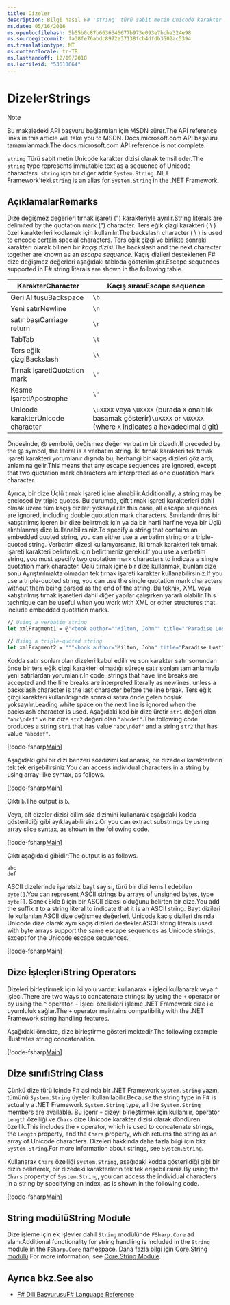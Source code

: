 ```yaml
---
title: Dizeler
description: Bilgi nasıl F# 'string' türü sabit metin Unicode karakter dizisi olarak temsil eder.
ms.date: 05/16/2016
ms.openlocfilehash: 5b55b0c87b6636346677b973e093e7bcba324e98
ms.sourcegitcommit: fa38fe76abdc8972e37138fcb4dfdb3502ac5394
ms.translationtype: MT
ms.contentlocale: tr-TR
ms.lasthandoff: 12/19/2018
ms.locfileid: "53610664"
---
```

# <a name="strings"></a><span data-ttu-id="9130f-103">Dizeler</span><span class="sxs-lookup"><span data-stu-id="9130f-103">Strings</span></span>

> [!NOTE]
> <span data-ttu-id="9130f-104">Bu makaledeki API başvuru bağlantıları için MSDN sürer.</span><span class="sxs-lookup"><span data-stu-id="9130f-104">The API reference links in this article will take you to MSDN.</span></span>  <span data-ttu-id="9130f-105">Docs.microsoft.com API başvuru tamamlanmadı.</span><span class="sxs-lookup"><span data-stu-id="9130f-105">The docs.microsoft.com API reference is not complete.</span></span>

<span data-ttu-id="9130f-106">`string` Türü sabit metin Unicode karakter dizisi olarak temsil eder.</span><span class="sxs-lookup"><span data-stu-id="9130f-106">The `string` type represents immutable text as a sequence of Unicode characters.</span></span> <span data-ttu-id="9130f-107">`string` için bir diğer addır `System.String` .NET Framework'teki.</span><span class="sxs-lookup"><span data-stu-id="9130f-107">`string` is an alias for `System.String` in the .NET Framework.</span></span>

## <a name="remarks"></a><span data-ttu-id="9130f-108">Açıklamalar</span><span class="sxs-lookup"><span data-stu-id="9130f-108">Remarks</span></span>

<span data-ttu-id="9130f-109">Dize değişmez değerleri tırnak işareti (") karakteriyle ayrılır.</span><span class="sxs-lookup"><span data-stu-id="9130f-109">String literals are delimited by the quotation mark (") character.</span></span> <span data-ttu-id="9130f-110">Ters eğik çizgi karakteri ( \\ ) özel karakterleri kodlamak için kullanılır.</span><span class="sxs-lookup"><span data-stu-id="9130f-110">The backslash character ( \\ ) is used to encode certain special characters.</span></span> <span data-ttu-id="9130f-111">Ters eğik çizgi ve birlikte sonraki karakteri olarak bilinen bir *kaçış dizisi*.</span><span class="sxs-lookup"><span data-stu-id="9130f-111">The backslash and the next character together are known as an *escape sequence*.</span></span> <span data-ttu-id="9130f-112">Kaçış dizileri desteklenen F# dize değişmez değerleri aşağıdaki tabloda gösterilmiştir.</span><span class="sxs-lookup"><span data-stu-id="9130f-112">Escape sequences supported in F# string literals are shown in the following table.</span></span>

|<span data-ttu-id="9130f-113">Karakter</span><span class="sxs-lookup"><span data-stu-id="9130f-113">Character</span></span>|<span data-ttu-id="9130f-114">Kaçış sırası</span><span class="sxs-lookup"><span data-stu-id="9130f-114">Escape sequence</span></span>|
|---------|---------------|
|<span data-ttu-id="9130f-115">Geri Al tuşu</span><span class="sxs-lookup"><span data-stu-id="9130f-115">Backspace</span></span>|`\b`|
|<span data-ttu-id="9130f-116">Yeni satır</span><span class="sxs-lookup"><span data-stu-id="9130f-116">Newline</span></span>|`\n`|
|<span data-ttu-id="9130f-117">satır başı</span><span class="sxs-lookup"><span data-stu-id="9130f-117">Carriage return</span></span>|`\r`|
|<span data-ttu-id="9130f-118">Tab</span><span class="sxs-lookup"><span data-stu-id="9130f-118">Tab</span></span>|`\t`|
|<span data-ttu-id="9130f-119">Ters eğik çizgi</span><span class="sxs-lookup"><span data-stu-id="9130f-119">Backslash</span></span>|`\\`|
|<span data-ttu-id="9130f-120">Tırnak işareti</span><span class="sxs-lookup"><span data-stu-id="9130f-120">Quotation mark</span></span>|`\"`|
|<span data-ttu-id="9130f-121">Kesme işareti</span><span class="sxs-lookup"><span data-stu-id="9130f-121">Apostrophe</span></span>|`\'`|
|<span data-ttu-id="9130f-122">Unicode karakter</span><span class="sxs-lookup"><span data-stu-id="9130f-122">Unicode character</span></span>|<span data-ttu-id="9130f-123">`\uXXXX` veya `\UXXXX` (burada `X` onaltılık basamak gösterir)</span><span class="sxs-lookup"><span data-stu-id="9130f-123">`\uXXXX` or `\UXXXX` (where `X` indicates a hexadecimal digit)</span></span>|

<span data-ttu-id="9130f-124">Öncesinde, @ sembolü, değişmez değer verbatim bir dizedir.</span><span class="sxs-lookup"><span data-stu-id="9130f-124">If preceded by the @ symbol, the literal is a verbatim string.</span></span> <span data-ttu-id="9130f-125">İki tırnak karakteri tek tırnak işareti karakteri yorumlanır dışında bu, herhangi bir kaçış dizileri göz ardı, anlamına gelir.</span><span class="sxs-lookup"><span data-stu-id="9130f-125">This means that any escape sequences are ignored, except that two quotation mark characters are interpreted as one quotation mark character.</span></span>

<span data-ttu-id="9130f-126">Ayrıca, bir dize Üçlü tırnak işareti içine alınabilir.</span><span class="sxs-lookup"><span data-stu-id="9130f-126">Additionally, a string may be enclosed by triple quotes.</span></span> <span data-ttu-id="9130f-127">Bu durumda, çift tırnak işareti karakterleri dahil olmak üzere tüm kaçış dizileri yoksayılır.</span><span class="sxs-lookup"><span data-stu-id="9130f-127">In this case, all escape sequences are ignored, including double quotation mark characters.</span></span> <span data-ttu-id="9130f-128">Sınırlandırılmış bir katıştırılmış içeren bir dize belirtmek için ya da bir harfi harfine veya bir Üçlü alıntılanmış dize kullanabilirsiniz.</span><span class="sxs-lookup"><span data-stu-id="9130f-128">To specify a string that contains an embedded quoted string, you can either use a verbatim string or a triple-quoted string.</span></span> <span data-ttu-id="9130f-129">Verbatim dizesi kullanıyorsanız, iki tırnak karakteri tek tırnak işareti karakteri belirtmek için belirtmeniz gerekir.</span><span class="sxs-lookup"><span data-stu-id="9130f-129">If you use a verbatim string, you  must specify two quotation mark characters to indicate a single quotation mark character.</span></span> <span data-ttu-id="9130f-130">Üçlü tırnak içine bir dize kullanmak, bunları dize sonu Ayrıştırılmakta olmadan tek tırnak işareti karakter kullanabilirsiniz.</span><span class="sxs-lookup"><span data-stu-id="9130f-130">If you use a triple-quoted string, you can use the single quotation mark characters without them being parsed as the end of the string.</span></span> <span data-ttu-id="9130f-131">Bu teknik, XML veya katıştırılmış tırnak işaretleri dahil diğer yapılar çalışırken yararlı olabilir.</span><span class="sxs-lookup"><span data-stu-id="9130f-131">This technique can be useful when you work with XML or other structures that include embedded quotation marks.</span></span>

```fsharp
// Using a verbatim string
let xmlFragment1 = @"<book author=""Milton, John"" title=""Paradise Lost"">"

// Using a triple-quoted string
let xmlFragment2 = """<book author="Milton, John" title="Paradise Lost">"""
```

<span data-ttu-id="9130f-132">Kodda satır sonları olan dizeleri kabul edilir ve son karakter satır sonundan önce bir ters eğik çizgi karakteri olmadığı sürece satır sonları tam anlamıyla yeni satırlardan yorumlanır.</span><span class="sxs-lookup"><span data-stu-id="9130f-132">In code, strings that have line breaks are accepted and the line breaks are interpreted literally as newlines, unless a backslash character is the last character before the line break.</span></span> <span data-ttu-id="9130f-133">Ters eğik çizgi karakteri kullanıldığında sonraki satıra önde gelen boşluk yoksayılır.</span><span class="sxs-lookup"><span data-stu-id="9130f-133">Leading white space on the next line is ignored when the backslash character is used.</span></span> <span data-ttu-id="9130f-134">Aşağıdaki kod bir dize üretir `str1` değeri olan `"abc\ndef"` ve bir dize `str2` değeri olan `"abcdef"`.</span><span class="sxs-lookup"><span data-stu-id="9130f-134">The following code produces a string `str1` that has value `"abc\ndef"` and a string `str2` that has value `"abcdef"`.</span></span>

[!code-fsharp[Main](../../../samples/snippets/fsharp/lang-ref-1/snippet1001.fs)]

<span data-ttu-id="9130f-135">Aşağıdaki gibi bir dizi benzeri sözdizimi kullanarak, bir dizedeki karakterlerin tek tek erişebilirsiniz.</span><span class="sxs-lookup"><span data-stu-id="9130f-135">You can access individual characters in a string by using array-like syntax, as follows.</span></span>

[!code-fsharp[Main](../../../samples/snippets/fsharp/lang-ref-1/snippet1002.fs)]

<span data-ttu-id="9130f-136">Çıktı `b`.</span><span class="sxs-lookup"><span data-stu-id="9130f-136">The output is `b`.</span></span>

<span data-ttu-id="9130f-137">Veya, alt dizeler dizisi dilim söz dizimini kullanarak aşağıdaki kodda gösterildiği gibi ayıklayabilirsiniz.</span><span class="sxs-lookup"><span data-stu-id="9130f-137">Or you can extract substrings by using array slice syntax, as shown in the following code.</span></span>

[!code-fsharp[Main](../../../samples/snippets/fsharp/lang-ref-1/snippet1003.fs)]

<span data-ttu-id="9130f-138">Çıktı aşağıdaki gibidir:</span><span class="sxs-lookup"><span data-stu-id="9130f-138">The output is as follows.</span></span>

```
abc
def
```

<span data-ttu-id="9130f-139">ASCII dizelerinde işaretsiz bayt sayısı, türü bir dizi temsil edebilen `byte[]`.</span><span class="sxs-lookup"><span data-stu-id="9130f-139">You can represent ASCII strings by arrays of unsigned bytes, type `byte[]`.</span></span> <span data-ttu-id="9130f-140">Sonek Ekle `B` için bir ASCII dizesi olduğunu belirten bir dize.</span><span class="sxs-lookup"><span data-stu-id="9130f-140">You add the suffix `B` to a string literal to indicate that it is an ASCII string.</span></span> <span data-ttu-id="9130f-141">Bayt dizileri ile kullanılan ASCII dize değişmez değerleri, Unicode kaçış dizileri dışında Unicode dize olarak aynı kaçış dizileri destekler.</span><span class="sxs-lookup"><span data-stu-id="9130f-141">ASCII string literals used with byte arrays support the same escape sequences as Unicode strings, except for the Unicode escape sequences.</span></span>

[!code-fsharp[Main](../../../samples/snippets/fsharp/lang-ref-1/snippet1004.fs)]

## <a name="string-operators"></a><span data-ttu-id="9130f-142">Dize İşleçleri</span><span class="sxs-lookup"><span data-stu-id="9130f-142">String Operators</span></span>

<span data-ttu-id="9130f-143">Dizeleri birleştirmek için iki yolu vardır: kullanarak `+` işleci kullanarak veya `^` işleci.</span><span class="sxs-lookup"><span data-stu-id="9130f-143">There are two ways to concatenate strings: by using the `+` operator or by using the `^` operator.</span></span> <span data-ttu-id="9130f-144">`+` İşleci özellikleri işleme .NET Framework dize ile uyumluluk sağlar.</span><span class="sxs-lookup"><span data-stu-id="9130f-144">The `+` operator maintains compatibility with the .NET Framework string handling features.</span></span>

<span data-ttu-id="9130f-145">Aşağıdaki örnekte, dize birleştirme gösterilmektedir.</span><span class="sxs-lookup"><span data-stu-id="9130f-145">The following example illustrates string concatenation.</span></span>

[!code-fsharp[Main](../../../samples/snippets/fsharp/lang-ref-1/snippet1006.fs)]

## <a name="string-class"></a><span data-ttu-id="9130f-146">Dize sınıfı</span><span class="sxs-lookup"><span data-stu-id="9130f-146">String Class</span></span>

<span data-ttu-id="9130f-147">Çünkü dize türü içinde F# aslında bir .NET Framework `System.String` yazın, tümünü `System.String` üyeleri kullanılabilir.</span><span class="sxs-lookup"><span data-stu-id="9130f-147">Because the string type in F# is actually a .NET Framework `System.String` type, all the `System.String` members are available.</span></span> <span data-ttu-id="9130f-148">Bu içerir `+` dizeyi birleştirmek için kullanılır, operatör `Length` özelliği ve `Chars` dize Unicode karakter dizisi olarak döndüren özellik.</span><span class="sxs-lookup"><span data-stu-id="9130f-148">This includes the `+` operator, which is used to concatenate strings, the `Length` property, and the `Chars` property, which returns the string as an array of Unicode characters.</span></span> <span data-ttu-id="9130f-149">Dizeleri hakkında daha fazla bilgi için bkz. `System.String`.</span><span class="sxs-lookup"><span data-stu-id="9130f-149">For more information about strings, see `System.String`.</span></span>

<span data-ttu-id="9130f-150">Kullanarak `Chars` özelliği `System.String`, aşağıdaki kodda gösterildiği gibi bir dizin belirterek, bir dizedeki karakterlerin tek tek erişebilirsiniz.</span><span class="sxs-lookup"><span data-stu-id="9130f-150">By using the `Chars` property of `System.String`, you can access the individual characters in a string by specifying an index, as is shown in the following code.</span></span>

[!code-fsharp[Main](../../../samples/snippets/fsharp/lang-ref-1/snippet1005.fs)]

## <a name="string-module"></a><span data-ttu-id="9130f-151">String modülü</span><span class="sxs-lookup"><span data-stu-id="9130f-151">String Module</span></span>

<span data-ttu-id="9130f-152">Dize işleme için ek işlevler dahil `String` modülünde `FSharp.Core` ad alanı.</span><span class="sxs-lookup"><span data-stu-id="9130f-152">Additional functionality for string handling is included in the `String` module in the `FSharp.Core` namespace.</span></span> <span data-ttu-id="9130f-153">Daha fazla bilgi için [Core.String modülü](https://msdn.microsoft.com/visualfsharpdocs/conceptual/core.string-module-%5bfsharp%5d).</span><span class="sxs-lookup"><span data-stu-id="9130f-153">For more information, see [Core.String Module](https://msdn.microsoft.com/visualfsharpdocs/conceptual/core.string-module-%5bfsharp%5d).</span></span>

## <a name="see-also"></a><span data-ttu-id="9130f-154">Ayrıca bkz.</span><span class="sxs-lookup"><span data-stu-id="9130f-154">See also</span></span>

- [<span data-ttu-id="9130f-155">F# Dili Başvurusu</span><span class="sxs-lookup"><span data-stu-id="9130f-155">F# Language Reference</span></span>](index.md)